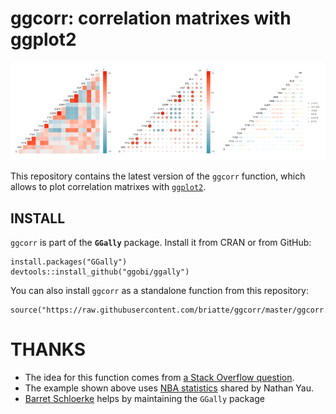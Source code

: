 # ggcorr: correlation matrixes with ggplot2

![](demo.png)

This repository contains the latest version of the `ggcorr` function, which allows to plot correlation matrixes with [`ggplot2`][ggplot2].

## INSTALL

`ggcorr` is part of the __`GGally`__ package. Install it from CRAN or from GitHub:

```{r}
install.packages("GGally")
devtools::install_github("ggobi/ggally")
```

You can also install `ggcorr` as a standalone function from this repository:

```{r}
source("https://raw.githubusercontent.com/briatte/ggcorr/master/ggcorr.R")
```

# THANKS

- The idea for this function comes from [a Stack Overflow question][so].
- The example shown above uses [NBA statistics][fd] shared by Nathan Yau.
- [Barret Schloerke](https://github.com/schloerke) helps by maintaining the `GGally` package

[ggally]: https://github.com/ggobi/ggally
[ggplot2]: http://ggplot2.org/
[so]: http://stackoverflow.com/questions/12196756/significance-level-added-to-matrix-correlation-heatmap-using-ggplot2
[fd]: http://flowingdata.com/2010/01/21/how-to-make-a-heatmap-a-quick-and-easy-solution/
